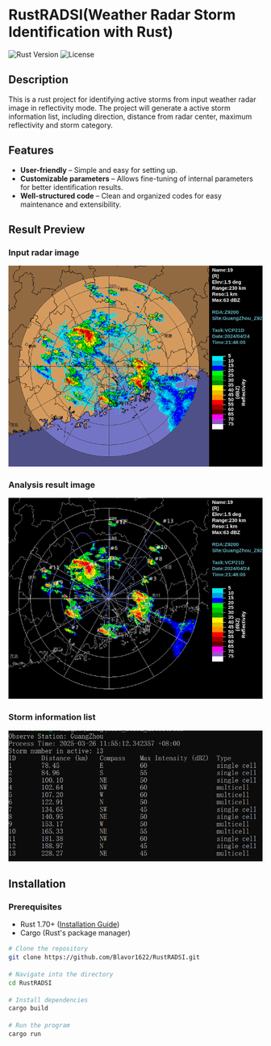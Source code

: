 # RustRADSI(Weather Radar Storm Identification with Rust)

![Rust Version](https://img.shields.io/badge/rust-1.70%2B-orange)
![License](https://img.shields.io/badge/license-MIT-blue)

## Description

This is a rust project for identifying active storms from input weather radar image in reflectivity mode. The project will generate a active storm information list, including direction, distance from radar center, maximum reflectivity and storm category.

## Features  
- **User-friendly** – Simple and easy for setting up.  
- **Customizable parameters** – Allows fine-tuning of internal parameters for better identification results.
- **Well-structured code** – Clean and organized codes for easy maintenance and extensibility.

## Result Preview
### Input radar image
![Input radar image](data\input\Z_RADR_I_Z9200_202404241348_P_DOR_SA_R_10_230_15.200.png)
### Analysis result image
![Analysis result image](data\output\result.png)
### Storm information list
![Storm information list](data\storm_list_screenshot.png)
## Installation

### Prerequisites
- Rust 1.70+ ([Installation Guide](https://www.rust-lang.org/tools/install))
- Cargo (Rust's package manager)

```sh
# Clone the repository
git clone https://github.com/Blavor1622/RustRADSI.git

# Navigate into the directory
cd RustRADSI

# Install dependencies
cargo build

# Run the program
cargo run

